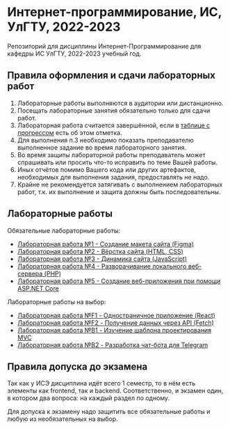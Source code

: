 # Интернет-программирование, ИС, УлГТУ, 2022-2023

Репозиторий для дисциплины Интернет-Программирование для кафедры ИС УлГТУ, 2022-2023 учебный год.

## Правила оформления и сдачи лабораторных работ

1. Лабораторные работы выполняются в аудитории или дистанционно.
2. Посещать лабораторные занятия обязательно только для сдачи работ.
3. Лабораторная работа считается завершённой, если в [таблице с прогрессом](https://files.ulstu.ru/s/WidAoc9F8BwinRc) есть об этом отметка.
4. Для выполнения п.3 необходимо показать преподавателю выполненное задание во время лабораторного занятия.
5. Во время защиты лабораторной работы преподаватель может спрашивать или просить что-то исправить по теме Вашей работы.
6. Иных отчётов помимо Вашего кода или других артефактов, необходимых для выполнения задания, предоставлять не надо.
7. Крайне не рекомендуется затягивать с выполнением лабораторных работ, т.к. их выполнение и защита должны быть последовательны.

## Лабораторные работы

Обязательные лабораторные работы:

* [Лабораторная работа №1 - Создание макета сайта (Figma)](/lw01/README.md)
* [Лабораторная работа №2 - Вёрстка сайта (HTML, CSS)](/lw02/README.md)
* [Лабораторная работа №3 - Динамика сайта (JavaScript)](/lw03/README.md)
* [Лабораторная работа №4 - Разворачивание локального веб-сервера (PHP)](/lw04/README.md)
* [Лабораторная работа №5 - Создание веб-приложения при помощи ASP.NET Core](/lw05/README.md)

Лабораторные работы на выбор:

* [Лабораторная работа №F1 - Одностраничное приложение (React)](/lwF1/README.md)
* [Лабораторная работа №F2 - Получение данных через API (Fetch)](/TODO/README.md)
* [Лабораторная работа №B1 - Изучение шаблона проектирования MVC](/TODO/README.md)
* [Лабораторная работа №B2 - Разработка чат-бота для Telegram](/lwB2/README.md)

## Правила допуска до экзамена

Так как у ИСЭ дисциплина идёт всего 1 семестр, то в нём есть элементы как frontend, так и backend.
Соответственно, и экзамен один, в котором два вопроса: на каждый раздел по одному.

Для допуска к экзамену надо защитить все обязательные работы и любую из необязательных на выбор.
